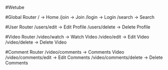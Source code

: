 #Wetube

#Global Router
/ -> Home
/join -> Join
/login -> Login
/search -> Search

#User Router
/users/edit -> Edit Profile
/users/delete -> Delete Profile

#Video Router
/video/watch -> Watch Video
/video/edit -> Edit Video
/video/delete -> Delete Video

#Comment Router
/video/comments -> Comments Video
/video/comments/edit -> Edit Comments
/video/comments/delete -> Delete Comments
